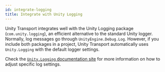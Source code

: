 ```yaml
---
id: integrate-logging
title: Integrate with Unity Logging
---
```


Unity Transport integrates well with the Unity Logging package (`com.unity.logging`), an efficient alternative to the standard Unity logger. Normally, log messages go through `UnityEngine.Debug.Log`. However, if you include both packages in a project, Unity Transport automatically uses `Unity.Logging` with the default logger settings.

Check the [`Unity.Logging` documentation site](https://docs.unity3d.com/Packages/com.unity.logging@latest) for more information on how to adjust specific log settings.
